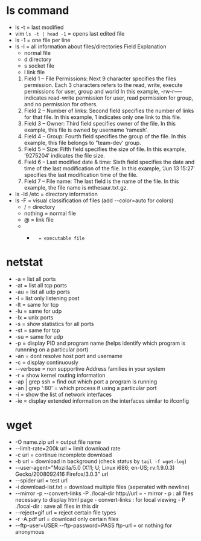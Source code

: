 # ls command
* ls -t = last modified
* vim `ls -t | head -1` = opens last edited file
* ls -1 = one file per line
* ls -l = all information about files/directories
  Field Explanation
  - normal file
  - d directory
  - s socket file
  - l link file
  1. Field 1 – File Permissions: Next 9 character specifies the files permission. Each 3 characters refers to the read, write, execute permissions for user, group and world In this example, -rw-r—– indicates read-write permission for user, read permission for group, and no permission for others.
  2. Field 2 – Number of links: Second field specifies the number of links for that file. In this example, 1 indicates only one link to this file.
  3. Field 3 – Owner: Third field specifies owner of the file. In this example, this file is owned by username ‘ramesh’.
  4. Field 4 – Group: Fourth field specifies the group of the file. In this example, this file belongs to ”team-dev’ group.
  5. Field 5 – Size: Fifth field specifies the size of file. In this example, ’9275204′ indicates the file size.
  6. Field 6 – Last modified date & time: Sixth field specifies the date and time of the last modification of the file. In this example, ‘Jun 13 15:27′ specifies the last modification time of the file.
  7. Field 7 – File name: The last field is the name of the file. In this example, the file name is mthesaur.txt.gz.
* ls -ld /etc = directory information
* ls -F = visual classification of files (add --color=auto for colors)
  - /       = directory
  - nothing = normal file
  - @       = link file
  - *       = executable file

# netstat
* -a  = list all ports
* -at = list all tcp ports
* -au = list all udp ports
* -l  = list only listening post
* -lt = same for tcp
* -lu = same for udp
* -lx = unix ports
* -s = show statistics for all ports
* -st = same for tcp
* -su = same for udp
* -p = display PID and program name (helps identify which program is runnning on a particular port)
* -an = dont resolve host port and username
* -c = display continuously
* --verbose = non supportive Address families in your system
* -r = show kernel routing information
* -ap | grep ssh = find out which port a program is running
* -an | grep ':80' = which process if using a particular port
* -i = show the list of network interfaces
* -ie = display extended information on the interfaces similar to ifconfig

# wget
* -O name.zip url = output file name
* --limit-rate=200k url = limit download rate
* -c url = continue incomplete download
* -b url = download in background (check status by `tail -f wget-log`)
* --user-agent="Mozilla/5.0 (X11; U; Linux i686; en-US; rv:1.9.0.3) Gecko/2008092416 Firefox/3.0.3" url
* --spider url = test url
* -i download-list.txt = download multiple files (seperated with newline)
* --mirror -p --convert-links -P ./local-dir http://url =
        - mirror
        - p : all files necessary to display html page
        - convert-links : for local viewing
        - P ./local-dir : save all files in this dir
* --reject=gif url = reject certain file types
* -r -A.pdf url = download only certain files
* --ftp-user=USER --ftp-password=PASS ftp-url = or nothing for anonymous
